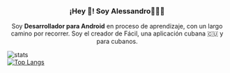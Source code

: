<h3 align="center">¡Hey 👋! Soy Alessandro👨🏻‍💻</h3> </p> <p align="center">Soy <strong>Desarrollador para Android</strong> en proceso de aprendizaje, con un largo camino por recorrer. Soy el creador de Fácil, una aplicación cubana 🇨🇺 y para cubanos.<br /></p>

![stats](https://github-readme-stats.vercel.app/api?username=esalessandrxx&show_icons=true&theme=radical)
<br/>
[![Top Langs](https://github-readme-stats.vercel.app/api/top-langs/?username=esalessandrxx&layout=compact)](https://github.com/anuraghazra/github-readme-stats)
